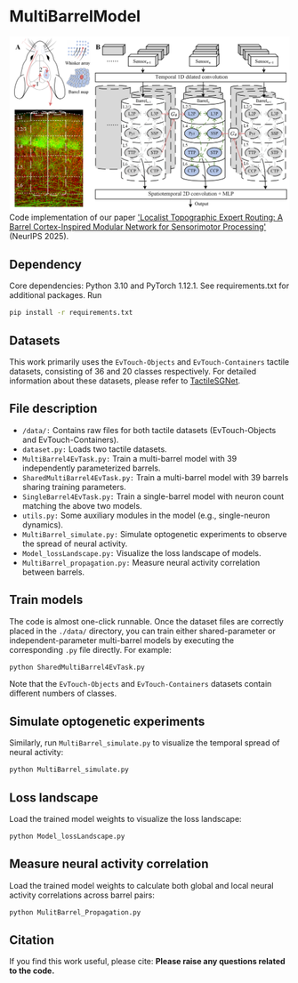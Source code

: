 # MultiBarrelModel
![fig](MultiBarrelModel_outline.png "Magic Gardens")
Code implementation of our paper ['Localist Topographic Expert Routing: A Barrel Cortex-Inspired Modular Network for Sensorimotor Processing'](https://neurips.cc/virtual/2025/poster/120226) (NeurIPS 2025). 
## Dependency
Core dependencies: Python 3.10 and PyTorch 1.12.1. See requirements.txt for additional packages. Run
```bash
pip install -r requirements.txt
```
## Datasets
This work primarily uses the ```EvTouch-Objects``` and ```EvTouch-Containers``` tactile datasets, consisting of 36 and 20 classes respectively. For detailed information about these datasets, please refer to [TactileSGNet](https://github.com/clear-nus/TactileSGNet).
## File description
* ```/data/:``` Contains raw files for both tactile datasets (EvTouch-Objects and EvTouch-Containers).
* ```dataset.py:``` Loads two tactile datasets.
* ```MultiBarrel4EvTask.py:``` Train a multi-barrel model with 39 independently parameterized barrels.
* ```SharedMultiBarrel4EvTask.py:``` Train a multi-barrel model with 39 barrels sharing training parameters.
* ```SingleBarrel4EvTask.py:``` Train a single-barrel model with neuron count matching the above two models.
* ```utils.py:``` Some auxiliary modules in the model (e.g., single-neuron dynamics).
* ```MultiBarrel_simulate.py:``` Simulate optogenetic experiments to observe the spread of neural activity.
* ```Model_lossLandscape.py:``` Visualize the loss landscape of models.
* ```MultiBarrel_propagation.py:``` Measure neural activity correlation between barrels.
## Train models
The code is almost one-click runnable. Once the dataset files are correctly placed in the ```./data/``` directory, you can train either shared-parameter or independent-parameter multi-barrel models by executing the corresponding ```.py``` file directly. For example:
```python
python SharedMultiBarrel4EvTask.py
```
Note that the ```EvTouch-Objects``` and ```EvTouch-Containers``` datasets contain different numbers of classes.
## Simulate optogenetic experiments
Similarly, run ```MultiBarrel_simulate.py``` to visualize the temporal spread of neural activity:
```python
python MultiBarrel_simulate.py
```
## Loss landscape 
Load the trained model weights to visualize the loss landscape:
```python
python Model_lossLandscape.py
```
## Measure neural activity correlation
Load the trained model weights to calculate both global and local neural activity correlations across barrel pairs:
```python
python MulitBarrel_Propagation.py
```
## Citation
If you find this work useful, please cite:
**Please raise any questions related to the code.**

